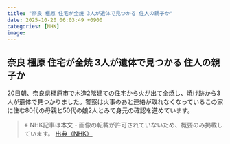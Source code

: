 ```yaml
---
title: "奈良 橿原 住宅が全焼 3人が遺体で見つかる 住人の親子か"
date: 2025-10-20 06:03:49 +0900
categories: [NHK]
image: 
---
```

## 奈良 橿原 住宅が全焼 3人が遺体で見つかる 住人の親子か

20日朝、奈良県橿原市で木造2階建ての住宅から火が出て全焼し、焼け跡から3人が遺体で見つかりました。警察は火事のあと連絡が取れなくなっているこの家に住む80代の母親と50代の娘2人とみて身元の確認を進めています。

> ※ NHK記事は本文・画像の転載が許可されていないため、概要のみ掲載しています。
[出典（NHK）](http://www3.nhk.or.jp/news/html/20251020/k10014953701000.html)
